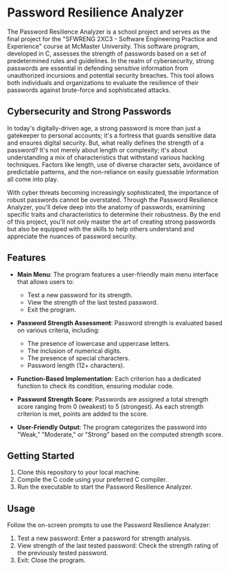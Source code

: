 # Password Resilience Analyzer

The Password Resilience Analyzer is a school project and serves as the final project for the "SFWRENG 2XC3 - Software Engineering Practice and Experience" course at McMaster University. This software program, developed in C, assesses the strength of passwords based on a set of predetermined rules and guidelines. In the realm of cybersecurity, strong passwords are essential in defending sensitive information from unauthorized incursions and potential security breaches. This tool allows both individuals and organizations to evaluate the resilience of their passwords against brute-force and sophisticated attacks.

## Cybersecurity and Strong Passwords

In today's digitally-driven age, a strong password is more than just a gatekeeper to personal accounts; it's a fortress that guards sensitive data and ensures digital security. But, what really defines the strength of a password? It's not merely about length or complexity; it's about understanding a mix of characteristics that withstand various hacking techniques. Factors like length, use of diverse character sets, avoidance of predictable patterns, and the non-reliance on easily guessable information all come into play.

With cyber threats becoming increasingly sophisticated, the importance of robust passwords cannot be overstated. Through the Password Resilience Analyzer, you'll delve deep into the anatomy of passwords, examining specific traits and characteristics to determine their robustness. By the end of this project, you'll not only master the art of creating strong passwords but also be equipped with the skills to help others understand and appreciate the nuances of password security.

## Features

- **Main Menu**: The program features a user-friendly main menu interface that allows users to:

  - Test a new password for its strength.
  - View the strength of the last tested password.
  - Exit the program.

- **Password Strength Assessment**: Password strength is evaluated based on various criteria, including:

  - The presence of lowercase and uppercase letters.
  - The inclusion of numerical digits.
  - The presence of special characters.
  - Password length (12+ characters).

- **Function-Based Implementation**: Each criterion has a dedicated function to check its condition, ensuring modular code.

- **Password Strength Score**: Passwords are assigned a total strength score ranging from 0 (weakest) to 5 (strongest). As each strength criterion is met, points are added to the score.

- **User-Friendly Output**: The program categorizes the password into "Weak," "Moderate," or "Strong" based on the computed strength score.

## Getting Started

1. Clone this repository to your local machine.
2. Compile the C code using your preferred C compiler.
3. Run the executable to start the Password Resilience Analyzer.

## Usage

Follow the on-screen prompts to use the Password Resilience Analyzer:

1. Test a new password: Enter a password for strength analysis.
2. View strength of the last tested password: Check the strength rating of the previously tested password.
3. Exit: Close the program.
